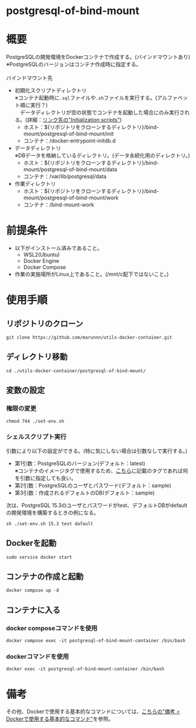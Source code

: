# **postgresql-of-bind-mount**
# 概要
PostgreSQLの開発環境をDockerコンテナで作成する。(バインドマウントあり)  
※PostgreSQLのバージョンはコンテナ作成時に指定する。  
<br>
バインドマウント先
- 初期化スクリプトディレクトリ  
※コンテナ起動時に`.sql`ファイルや`.sh`ファイルを実行する。(アルファベット順に実行？)  
　データディレクトリが空の状態でコンテナを起動した場合にのみ実行される。(詳細：[リンク先の"Initialization scripts"](https://hub.docker.com/_/postgres))
    - ホスト：${リポジトリをクローンするディレクトリ}/bind-mount/postgresql-of-bind-mount/init
    - コンテナ：/docker-entrypoint-initdb.d
- データディレクトリ  
※DBデータを格納しているディレクトリ。(データ永続化用のディレクトリ。)
    - ホスト：${リポジトリをクローンするディレクトリ}/bind-mount/postgresql-of-bind-mount/data
    - コンテナ：/var/lib/postgresql/data
- 作業ディレクトリ
    - ホスト：${リポジトリをクローンするディレクトリ}/bind-mount/postgresql-of-bind-mount/work
    - コンテナ：/bind-mount-work

# 前提条件
- 以下がインストール済みであること。
    - WSL2(Ubuntu)
    - Docker Engine
    - Docker Compose
- 作業の実施場所がLinux上であること。(/mnt/c配下ではないこと。)

# 使用手順
## リポジトリのクローン
```console
git clone https://github.com/marunnn/utils-docker-container.git
```
## ディレクトリ移動
```console
cd ./utils-docker-container/postgresql-of-bind-mount/
```
## 変数の設定
### 権限の変更
```console
chmod 744 ./set-env.sh
```
### シェルスクリプト実行
引数により以下の設定ができる。(特に気にしない場合は引数なしで実行する。)
- 第1引数：PostgreSQLのバージョン(デフォルト：latest)  
※コンテナのイメージタグで使用するため、[こちら](https://hub.docker.com/_/postgres)に記載のタグであれば何を引数に指定しても良い。
- 第2引数：PostgreSQLのユーザとパスワード(デフォルト：sample)
- 第3引数：作成されるデフォルトのDB(デフォルト：sample)

次は、PostgreSQL 15.3のユーザとパスワードがtest、デフォルトDBがdefaultの開発環境を構築するときの例になる。
```console
sh ./set-env.sh 15.3 test dafault
```
## Dockerを起動
```console
sudo service docker start
```
## コンテナの作成と起動
```console
docker compose up -d
```
## コンテナに入る
### docker composeコマンドを使用
```console
docker compose exec -it postgresql-of-bind-mount-container /bin/bash
```
### dockerコマンドを使用
```console
docker exec -it postgresql-of-bind-mount-container /bin/bash
```

# 備考
その他、Dockerで使用する基本的なコマンドについては、[こちらの"備考 > Dockerで使用する基本的なコマンド"](../README.md)を参照。
